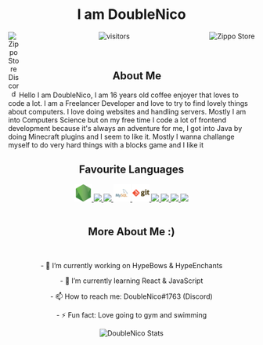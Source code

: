 <h1 align="center"> I am DoubleNico </h1> 
<div align="center">
  <a href="https://discord.com/invite/j5Fb3jj2Sq">
    <img align="left" alt="Zippo Store Discord" width="22px" src="https://raw.githubusercontent.com/peterthehan/peterthehan/master/assets/discord.svg" />
  </a>  
  <a href="https://www.youtube.com/watch?v=dQw4w9WgXcQ">
    <img align="right" alt="Zippo Store " src="https://img.shields.io/badge/-ZippoStore-blue" />
  </a> 
  
  ![visitors](https://visitor-badge.glitch.me/badge?page_id=DoubleNico.DoubleNico) 
</div>
<br />
 <h2 align="center"> About Me </h2>
  Hello I am DoubleNico, I am 16 years old coffee enjoyer that loves to code a lot. I am a Freelancer Developer and love to try to find lovely things about computers. I love doing websites and handling servers. Mostly I am into Computers Science but on my free time I code a lot of frontend development because it's always an adventure for me, I got into Java by doing Minecraft plugins and I seem to like it. Mostly I wanna challange myself to do very hard things with a blocks game and I like it
  
  <h2 align="center"> Favourite Languages </h3>
<div align="center">
  <a href="https://www.youtube.com/watch?v=dQw4w9WgXcQ">
  <code><img height="35" src="https://raw.githubusercontent.com/github/explore/80688e429a7d4ef2fca1e82350fe8e3517d3494d/topics/nodejs/nodejs.png"></code>
  <code><img height="35" src="https://github.com/abranhe/programming-languages-logos/blob/master/src/cpp/cpp_48x48.png?raw=true"></code>
  <code><img height="35" src="https://github.com/abranhe/programming-languages-logos/blob/master/src/python/python_48x48.png?raw=true"></code>
  <code><img height="35" src="https://raw.githubusercontent.com/github/explore/80688e429a7d4ef2fca1e82350fe8e3517d3494d/topics/mysql/mysql.png"></code>  
  <code><img height="35" src="https://raw.githubusercontent.com/github/explore/80688e429a7d4ef2fca1e82350fe8e3517d3494d/topics/git/git.png"></code>  
  <code><img height="35" src="https://raw.githubusercontent.com/abranhe/programming-languages-logos/30a0ecf99188be99a3c75a00efb5be61eca9c382/src/java/java_48x48.png"></code>
  <code><img height="35" src="https://github.com/abranhe/programming-languages-logos/blob/30a0ecf99188be99a3c75a00efb5be61eca9c382/src/csharp/csharp_32x32.png?raw=true"></code>   <code><img height="35" src="https://github.com/abranhe/programming-languages-logos/blob/30a0ecf99188be99a3c75a00efb5be61eca9c382/src/html/html_48x48.png?raw=true"></code>
  <code><img height="35" src="https://github.com/abranhe/programming-languages-logos/blob/master/src/css/css_48x48.png?raw=true"></code>  
  </a>
</div>
 
<br />  
<h2 align="center"> More About Me :) </h2>
<br />
<div align="center">
  <p>- 🔭 I’m currently working on HypeBows & HypeEnchants
  <p>- 🌱 I’m currently learning React & JavaScript
  <p>- 📫 How to reach me: DoubleNico#1763 (Discord)
  <p>- ⚡ Fun fact: Love going to gym and swimming
  <p> <img src="https://github-readme-stats.vercel.app/api?username=DoubleNico&show_icons=true&theme=gotham" alt="DoubleNico Stats" />
</div>

